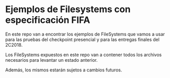 # Ejemplos de Filesystems con especificación FIFA

En este repo van a encontrar los ejemplos de FileSystems que vamos a usar para las pruebas del checkpoint presencial y para las entregas finales del 2C2018.

Los FileSystems expuestos en este repo van a contener todos los archivos necesarios para levantar un estado anterior.

Además, los mismos estarán sujetos a cambios futuros.
